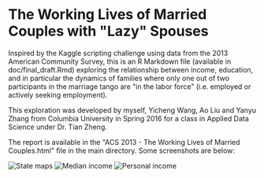 # The Working Lives of Married Couples with "Lazy" Spouses

Inspired by the Kaggle scripting challenge using data from the 2013 American Community Survey, this is an R Markdown file (available in doc/final_draft.Rmd) exploring the relationship between income, education, and in particular the dynamics of families where only one out of two participants in the marriage tango are "in the labor force" (i.e. employed or actively seeking employment). 

This exploration was developed by myself, Yicheng Wang, Ao Liu and Yanyu Zhang from Columbia University in Spring 2016 for a class in Applied Data Science under Dr. Tian Zheng.

The report is available in the "ACS 2013 - The Working Lives of Married Couples.html" file in the main directory. Some screenshots are below:

![State maps]("doc/FES_map.png?raw=true "Labor Force Participation Maps")
![Median income]("doc/bar_abovebelow.png?raw=true "Married-Couple Families Above and Below Median Income")
![Personal income]("doc/PINCP_FES.png?raw=true "Personal incomes of spouses not in the labor force")

